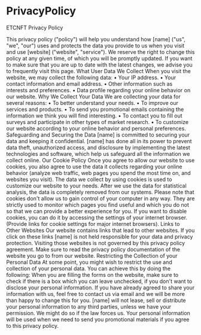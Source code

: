 # PrivacyPolicy
ETCNFT Privacy Policy

This privacy policy ("policy") will help you understand how [name] ("us", "we", "our") uses and protects the data you provide to us when you visit and use [website] ("website", "service").
We reserve the right to change this policy at any given time, of which you will be promptly updated. If you want to make sure that you are up to date with the latest changes, we advise you to frequently visit this page.
What User Data We Collect
When you visit the website, we may collect the following data:
•	Your IP address.
•	Your contact information and email address.
•	Other information such as interests and preferences.
•	Data profile regarding your online behavior on our website.
Why We Collect Your Data
We are collecting your data for several reasons:
•	To better understand your needs.
•	To improve our services and products.
•	To send you promotional emails containing the information we think you will find interesting.
•	To contact you to fill out surveys and participate in other types of market research.
•	To customize our website according to your online behavior and personal preferences.
Safeguarding and Securing the Data
[name] is committed to securing your data and keeping it confidential. [name] has done all in its power to prevent data theft, unauthorized access, and disclosure by implementing the latest technologies and software, which help us safeguard all the information we collect online.
Our Cookie Policy
Once you agree to allow our website to use cookies, you also agree to use the data it collects regarding your online behavior (analyze web traffic, web pages you spend the most time on, and websites you visit).
The data we collect by using cookies is used to customize our website to your needs. After we use the data for statistical analysis, the data is completely removed from our systems.
Please note that cookies don't allow us to gain control of your computer in any way. They are strictly used to monitor which pages you find useful and which you do not so that we can provide a better experience for you.
If you want to disable cookies, you can do it by accessing the settings of your internet browser. (Provide links for cookie settings for major internet browsers).
Links to Other Websites
Our website contains links that lead to other websites. If you click on these links [name] is not held responsible for your data and privacy protection. Visiting those websites is not governed by this privacy policy agreement. Make sure to read the privacy policy documentation of the website you go to from our website.
Restricting the Collection of your Personal Data
At some point, you might wish to restrict the use and collection of your personal data. You can achieve this by doing the following:
When you are filling the forms on the website, make sure to check if there is a box which you can leave unchecked, if you don't want to disclose your personal information.
If you have already agreed to share your information with us, feel free to contact us via email and we will be more than happy to change this for you.
[name] will not lease, sell or distribute your personal information to any third parties, unless we have your permission. We might do so if the law forces us. Your personal information will be used when we need to send you promotional materials if you agree to this privacy policy.


